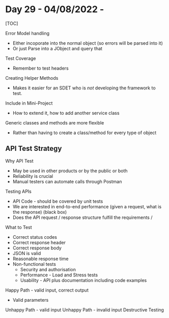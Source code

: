 # Day 29 - 04/08/2022 - 

[TOC]

Error Model handling
- Either incoporate into the normal object (so errors will be parsed into it)
- Or just Parse into a JObject and query that

Test Coverage
- Remember to test headers

Creating Helper Methods
- Makes it easier for an SDET who is *not* developing the framework to test.

Include in Mini-Project
- How to extend it, how to add another service class

Generic classes and methods are more flexible
- Rather than having to create a class/method for every type of object

## API Test Strategy

Why API Test
- May be used in other products or by the public or both
- Reliability is crucial
- Manual testers can automate calls through Postman

Testing APIs
- API Code - should be covered by unit tests
- We are interested in end-to-end performance (given a request, what is the response) (black box)
- Does the API request / response structure fulfill the requirements /

What to Test
- Correct status codes
- Correct response header
- Correct response body
- JSON is valid
- Reasonable response time
- Non-functional tests
    - Security and authorisation
    - Performance - Load and Stress tests
    - Usability - API plus documentation including code examples

Happy Path - valid input, correct output
- Valid parameters

Unhappy Path - valid input
Unhappy Path - invalid input
Destructive Testing
